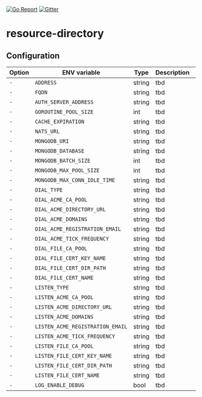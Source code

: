 [![Go Report](https://goreportcard.com/badge/github.com/plgd-dev/cloud/resource-directory)](https://goreportcard.com/report/github.com/plgd-dev/cloud/resource-directory)
[![Gitter](https://badges.gitter.im/ocfcloud/Lobby.svg)](https://gitter.im/ocfcloud/Lobby?utm_source=badge&utm_medium=badge&utm_campaign=pr-badge)

# resource-directory

## Configuration
| Option | ENV variable | Type | Description | Default |
| ------ | --------- | ----------- | ------- | ------- |
| `-` | `ADDRESS` | string | tbd | `"0.0.0.0:5684"` |
| `-` | `FQDN` | string | tbd | `"coap-gw.ocf.cloud"` |
| `-` | `AUTH_SERVER_ADDRESS` | string | tbd | `"127.0.0.1:9100"` |
| `-` | `GOROUTINE_POOL_SIZE` | int | tbd | `16` |
| `-` | `CACHE_EXPIRATION` | string | tbd | `"30s"` |
| `-` | `NATS_URL` | string | tbd | `"nats://localhost:4222"` |
| `-` | `MONGODB_URI` | string | tbd | `"mongodb://localhost:27017"` |
| `-` | `MONGODB_DATABASE` | string | tbd | `"eventstore"` |
| `-` | `MONGODB_BATCH_SIZE` | int | tbd | `16` |
| `-` | `MONGODB_MAX_POOL_SIZE` | int | tbd | `16` |
| `-` | `MONGODB_MAX_CONN_IDLE_TIME` | string | tbd | `"240s"` |
| `-` | `DIAL_TYPE` | string | tbd | `"acme"` |
| `-` | `DIAL_ACME_CA_POOL` | string | tbd | `""` |
| `-` | `DIAL_ACME_DIRECTORY_URL` | string | tbd | `""` |
| `-` | `DIAL_ACME_DOMAINS` | string | tbd | `""` |
| `-` | `DIAL_ACME_REGISTRATION_EMAIL` | string | tbd | `""` |
| `-` | `DIAL_ACME_TICK_FREQUENCY` | string | tbd | `""` |
| `-` | `DIAL_FILE_CA_POOL` | string | tbd | `""` |
| `-` | `DIAL_FILE_CERT_KEY_NAME` | string | tbd | `""` |
| `-` | `DIAL_FILE_CERT_DIR_PATH` | string | tbd | `""` |
| `-` | `DIAL_FILE_CERT_NAME` | string | tbd | `""` |
| `-` | `LISTEN_TYPE` | string | tbd | `"acme"` |
| `-` | `LISTEN_ACME_CA_POOL` | string | tbd | `""` |
| `-` | `LISTEN_ACME_DIRECTORY_URL` | string | tbd | `""` |
| `-` | `LISTEN_ACME_DOMAINS` | string | tbd | `""` |
| `-` | `LISTEN_ACME_REGISTRATION_EMAIL` | string | tbd | `""` |
| `-` | `LISTEN_ACME_TICK_FREQUENCY` | string | tbd | `""` |
| `-` | `LISTEN_FILE_CA_POOL` | string | tbd | `""` |
| `-` | `LISTEN_FILE_CERT_KEY_NAME` | string | tbd | `""` |
| `-` | `LISTEN_FILE_CERT_DIR_PATH` | string | tbd | `""` |
| `-` | `LISTEN_FILE_CERT_NAME` | string | tbd | `""` |
| `-` | `LOG_ENABLE_DEBUG` | bool | tbd | `false` |
